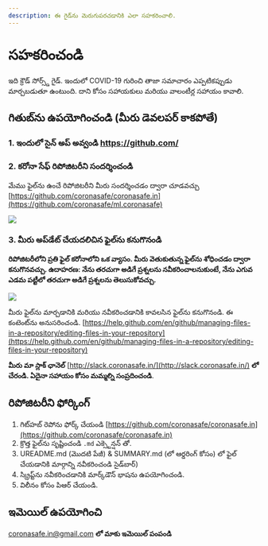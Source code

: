 ```yaml
---
description: ఈ గైడ్‌ను మెరుగుపరచడానికి ఎలా సహకరించాలి.
---
```


# సహకరించండి

ఇది క్రౌడ్ సోర్స్డ్ గైడ్. ఇందులో COVID-19 గురించి తాజా సమాచారం ఎప్పటికప్పుడు మార్చబడుతూ ఉంటుంది. దాని కోసం సహాయకులు మరియు వాలంటీర్ల సహాయం కావాలి.

## **గితుబ్‌ను ఉపయోగించండి \(మీరు డెవలపర్ కాకపోతే\)** <a id="using-github"></a>

### 1. **ఇందులో సైన్ అప్ అవ్వండి https://github.com/**

### 2. **కరోనా సేఫ్ రిపోజిటరీని సందర్శించండి**

మేము ఫైల్‌ను ఉంచే రిపోజిటరీని మీరు సందర్శించడం ద్వారా చూడవచ్చు [https://github.com/coronasafe/coronasafe.in](https://github.com/coronasafe/ml.coronasafe)

![](https://github.com/coronasafe/telugu/tree/53a8c60a9312bb09d9da7f0c5754b7fd8d3ff78d/.gitbook/assets/git1.png)

### 3. **మీరు అప్‌డేట్ చేయదలిచిన ఫైల్‌ను కనుగొనండి**

**రిపోజిటరీలోని ప్రతి ఫైల్ కరోనాలోని ఒక వ్యాసం. మీరు వెతుకుతున్న ఫైల్‌ను శోధించడం ద్వారా కనుగొనవచ్చు. ఉదాహరణ: నేను తరచుగా అడిగే ప్రశ్నలను నవీకరించాలనుకుంటే, నేను ఎగువ ఎడమ పట్టీలో తరచుగా అడిగే ప్రశ్నలను తెలుసుకోవచ్చు.**

![](https://github.com/coronasafe/telugu/tree/53a8c60a9312bb09d9da7f0c5754b7fd8d3ff78d/.gitbook/assets/git-2.png)

మీరు ఫైల్‌ను మార్చడానికి మరియు నవీకరించడానికి కావలసిన ఫైల్‌ను కనుగొనండి. ఈ కంటెంట్‌ను అనుసరించండి. [https://help.github.com/en/github/managing-files-in-a-repository/editing-files-in-your-repository](https://help.github.com/en/github/managing-files-in-a-repository/editing-files-in-your-repository)

**మీరు మా స్లాక్ ఛానెల్** [http://slack.coronasafe.in/](http://slack.coronasafe.in/) **లో చేరండి. ఏదైనా సహాయం కోసం మమ్మల్ని సంప్రదించండి**.

## **రిపోజిటరీని ఫోర్కింగ్** <a id="using-github"></a>

1. గిట్‌హబ్ రెపోను ఫోర్క్ చేయండి [https://github.com/coronasafe/coronasafe.in](https://github.com/coronasafe/coronasafe.in)
2. క్రొత్త ఫైల్‌ను సృష్టించండి `.md` ఎక్స్టెన్షన్ తో.
3. UREADME.md \(మొదటి పేజీ\) & SUMMARY.md \(లో ఆర్డరింగ్ కోసం\) లో ఫైల్ చేయడానికి మార్గాన్ని నవీకరించండి సైడ్‌బార్\)
4. స్క్రిప్ట్‌ను నవీకరించడానికి మార్క్‌డౌన్ భాషను ఉపయోగించండి.
5. విలీనం కోసం పిఆర్ చేయండి.

## **ఇమెయిల్ ఉపయోగించి** <a id="using-email"></a>

[coronasafe.in@gmail.com](mailto:coronasafe.in@gmail.com) **లో మాకు ఇమెయిల్ పంపండి**

